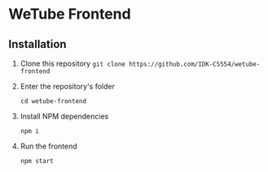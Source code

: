 # WeTube Frontend

## Installation

1. Clone this repository
    `git clone https://github.com/IDK-CS554/wetube-frontend`

2. Enter the repository's folder

    `cd wetube-frontend`

3. Install NPM dependencies

    `npm i`

4. Run the frontend

    `npm start`